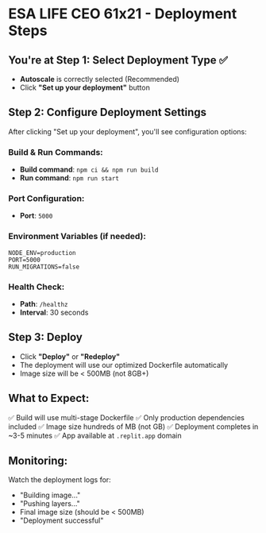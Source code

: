# ESA LIFE CEO 61x21 - Deployment Steps

## You're at Step 1: Select Deployment Type ✅
- **Autoscale** is correctly selected (Recommended)
- Click **"Set up your deployment"** button

## Step 2: Configure Deployment Settings
After clicking "Set up your deployment", you'll see configuration options:

### Build & Run Commands:
- **Build command**: `npm ci && npm run build`
- **Run command**: `npm run start`

### Port Configuration:
- **Port**: `5000`

### Environment Variables (if needed):
```
NODE_ENV=production
PORT=5000
RUN_MIGRATIONS=false
```

### Health Check:
- **Path**: `/healthz`
- **Interval**: 30 seconds

## Step 3: Deploy
- Click **"Deploy"** or **"Redeploy"**
- The deployment will use our optimized Dockerfile automatically
- Image size will be < 500MB (not 8GB+)

## What to Expect:
✅ Build will use multi-stage Dockerfile
✅ Only production dependencies included
✅ Image size hundreds of MB (not GB)
✅ Deployment completes in ~3-5 minutes
✅ App available at `.replit.app` domain

## Monitoring:
Watch the deployment logs for:
- "Building image..." 
- "Pushing layers..."
- Final image size (should be < 500MB)
- "Deployment successful"